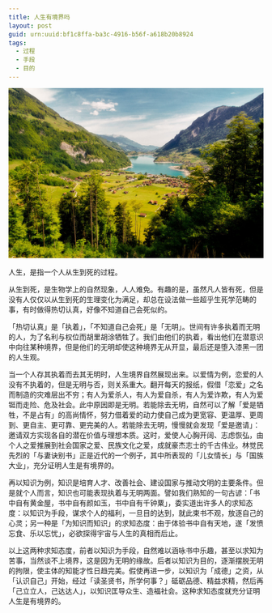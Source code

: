 ```yaml
---
title: 人生有境界吗
layout: post
guid: urn:uuid:bf1c8ffa-ba3c-4916-b56f-a618b20b8924
tags:
  - 过程
  - 手段
  - 目的
---
```



[![](/media/files/2012/05/10/jinj.png)](https://bolg-1257385283.cos.ap-chengdu.myqcloud.com/2012/05/10/jinj.png)

人生，是指一个人从生到死的过程。

从生到死，是生物学上的自然现象，人人难免。有趣的是，虽然凡人皆有死，但是没有人仅仅以从生到死的生理变化为满足，却总在设法做一些超乎生死学范畴的事，有时做得热切认真，好像不知道自己会死似的。

「热切认真」是「执着」，「不知道自己会死」是「无明」。世间有许多执着而无明的人，为了名利与权位而胡里胡涂牺牲了。我们由他们的执着，看出他们在潜意识中向往某种境界，但是他们的无明却使这种境界无从开显，最后还是堕入漆黑一团的人生观。

当一个人存其执着而去其无明时，人生境界自然展现出来。以爱情为例，恋爱的人没有不执着的，但是无明与否，则关系重大。翻开每天的报纸，假借「恋爱」之名而制造的灾难层出不穷；有人为爱杀人，有人为爱自杀，有人为爱诈欺，有人为爱铤而走险、危及社会。此中原因即是无明。若能除去无明，自然可以了解「爱是牺牲，不是占有」的高尚情怀，努力借着爱的动力使自己成为更宽容、更温厚、更周到、更自主、更可靠、更完美的人。若能除去无明，慢慢就会发现「爱是邀请」：邀请双方实现各自的潜在价值与理想本质。这时，爱使人心胸开阔、志虑恢弘，由个人之爱推展到社会国家之爱、民族文化之爱，成就豪杰志士的千古伟业。林觉民先烈的「与妻诀别书」正是近代的一个例子，其中所表现的「儿女情长」与「国族大业」，充分证明人生是有境界的。

再以知识为例，知识是培育人才、改善社会、建设国家与推动文明的主要条件。但是就个人而言，知识也可能表现执着与无明两面。譬如我们熟知的一句古谚：「书中自有黄金屋，书中自有颜如玉，书中自有千钟粟」，委实道出许多人的求知态度：以知识为手段，谋求个人的福利，一旦目的达到，就此束书不观，放逐自己的心灵；另一种是「为知识而知识」的求知态度：由于体验书中自有天地，遂「发愤忘食、乐以忘忧」，必欲探得宇宙与人生的真相而后止。

以上这两种求知态度，前者以知识为手段，自然难以涵咏书中乐趣，甚至以求知为苦事，当然谈不上境界，这是因为无明的缘故。后者以知识为目的，逐渐摆脱无明的拘限，使主体的知能才性日趋完美。假使再进一步，以知识为「成德」之资，从「认识自己」开始，经过「读圣贤书，所学何事？」砥砺品德、精益求精，然后再「己立立人，己达达人」，以知识匡导众生、造福社会。这种求知态度就充分证明人生是有境界的。